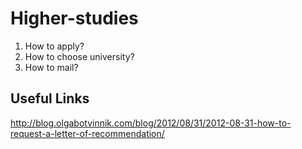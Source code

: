 # Higher-studies
1. How to apply?
2. How to choose university? 
3. How to mail? 

## Useful Links
http://blog.olgabotvinnik.com/blog/2012/08/31/2012-08-31-how-to-request-a-letter-of-recommendation/
